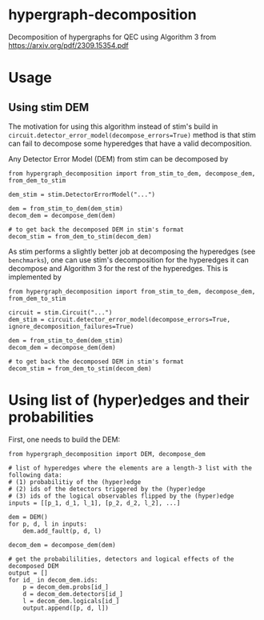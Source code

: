 # hypergraph-decomposition
Decomposition of hypergraphs for QEC using Algorithm 3 from https://arxiv.org/pdf/2309.15354.pdf

# Usage

## Using stim DEM

The motivation for using this algorithm instead of stim's build in `circuit.detector_error_model(decompose_errors=True)` method is that stim can fail to decompose some hyperedges that have a valid decomposition. 

Any Detector Error Model (DEM) from stim can be decomposed by

```
from hypergraph_decomposition import from_stim_to_dem, decompose_dem, from_dem_to_stim

dem_stim = stim.DetectorErrorModel("...")

dem = from_stim_to_dem(dem_stim)
decom_dem = decompose_dem(dem)

# to get back the decomposed DEM in stim's format
decom_stim = from_dem_to_stim(decom_dem)
```

As stim performs a slightly better job at decomposing the hyperedges (see `benchmarks`), one can use stim's decomposition for the hyperedges it can decompose and Algorithm 3 for the rest of the hyperedges. This is implemented by

```
from hypergraph_decomposition import from_stim_to_dem, decompose_dem, from_dem_to_stim

circuit = stim.Circuit("...")
dem_stim = circuit.detector_error_model(decompose_errors=True, ignore_decomposition_failures=True)

dem = from_stim_to_dem(dem_stim)
decom_dem = decompose_dem(dem)

# to get back the decomposed DEM in stim's format
decom_stim = from_dem_to_stim(decom_dem)
```

# Using list of (hyper)edges and their probabilities

First, one needs to build the DEM:

```
from hypergraph_decomposition import DEM, decompose_dem

# list of hyperedges where the elements are a length-3 list with the following data:
# (1) probabilitiy of the (hyper)edge
# (2) ids of the detectors triggered by the (hyper)edge
# (3) ids of the logical observables flipped by the (hyper)edge
inputs = [[p_1, d_1, l_1], [p_2, d_2, l_2], ...] 

dem = DEM()
for p, d, l in inputs:
	dem.add_fault(p, d, l)

decom_dem = decompose_dem(dem)

# get the probabililities, detectors and logical effects of the decomposed DEM
output = []
for id_ in decom_dem.ids:
	p = decom_dem.probs[id_]
	d = decom_dem.detectors[id_]
	l = decom_dem.logicals[id_]
	output.append([p, d, l])
```


